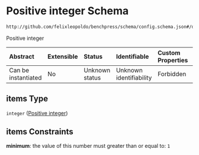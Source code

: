 # Positive integer Schema

```txt
http://github.com/felixleopoldo/benchpress/schema/config.schema.json#/definitions/flexnatnum/anyOf/1/items
```

Positive integer

| Abstract            | Extensible | Status         | Identifiable            | Custom Properties | Additional Properties | Access Restrictions | Defined In                                                                    |
| :------------------ | :--------- | :------------- | :---------------------- | :---------------- | :-------------------- | :------------------ | :---------------------------------------------------------------------------- |
| Can be instantiated | No         | Unknown status | Unknown identifiability | Forbidden         | Allowed               | none                | [config.schema.json*](../../../out/config.schema.json "open original schema") |

## items Type

`integer` ([Positive integer](config-definitions-positive-integer.md))

## items Constraints

**minimum**: the value of this number must greater than or equal to: `1`
